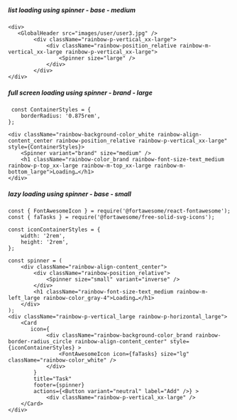 ##### list loading using spinner - base - medium

    <div>
       <GlobalHeader src="images/user/user3.jpg" />
            <div className="rainbow-p-vertical_xx-large">
                <div className="rainbow-position_relative rainbow-m-vertical_xx-large rainbow-p-vertical_xx-large">
                    <Spinner size="large" />
                </div>
            </div>
    </div>


##### full screen loading using spinner - brand - large

     const ContainerStyles = {
        borderRadius: '0.875rem',
    };

    <div className="rainbow-background-color_white rainbow-align-content_center rainbow-position_relative rainbow-p-vertical_xx-large" style={ContainerStyles}>
        <Spinner variant="brand" size="medium" />
        <h1 className="rainbow-color_brand rainbow-font-size-text_medium rainbow-p-top_xx-large rainbow-m-top_xx-large rainbow-m-bottom_large">Loading…</h1>
    </div>


##### lazy loading using spinner - base - small

    const { FontAwesomeIcon } = require('@fortawesome/react-fontawesome');
    const { faTasks } = require('@fortawesome/free-solid-svg-icons');

    const iconContainerStyles = {
        width: '2rem',
        height: '2rem',
    };

    const spinner = (
        <div className="rainbow-align-content_center">
            <div className="rainbow-position_relative">
                <Spinner size="small" variant="inverse" />
            </div>
            <h1 className="rainbow-font-size-text_medium rainbow-m-left_large rainbow-color_gray-4">Loading…</h1>
        </div>
    );
    <div className="rainbow-p-vertical_large rainbow-p-horizontal_large">
        <Card
           icon={
                <div className="rainbow-background-color_brand rainbow-border-radius_circle rainbow-align-content_center" style={iconContainerStyles} >
                    <FontAwesomeIcon icon={faTasks} size="lg" className="rainbow-color_white" />
                </div>
            }
            title="Task"
            footer={spinner}
            actions={<Button variant="neutral" label="Add" />} >
                <div className="rainbow-p-vertical_xx-large" />
        </Card>
    </div>
